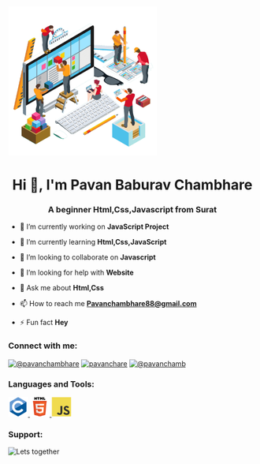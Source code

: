 <a  align="center" href="#"><img width="60%" hight="auto" src="p.png" hight="175px"></a>
<h1 align="center">Hi 👋, I'm Pavan Baburav Chambhare</h1>
<h3 align="center">A beginner Html,Css,Javascript from Surat</h3>

- 🔭 I’m currently working on **JavaScript Project**

- 🌱 I’m currently learning **Html,Css,JavaScript**

- 👯 I’m looking to collaborate on **Javascript**

- 🤝 I’m looking for help with **Website**

- 💬 Ask me about **Html,Css**

- 📫 How to reach me **Pavanchambhare88@gmail.com**

- ⚡ Fun fact **Hey**

<h3 align="left">Connect with me:</h3>
<p align="left">
<a href="https://codepen.io/@pavanchambhare" target="blank"><img align="center" src="https://raw.githubusercontent.com/rahuldkjain/github-profile-readme-generator/master/src/images/icons/Social/codepen.svg" alt="@pavanchambhare" height="30" width="40" /></a>
<a href="https://codesandbox.com/pavanchare" target="blank"><img align="center" src="https://raw.githubusercontent.com/rahuldkjain/github-profile-readme-generator/master/src/images/icons/Social/codesandbox.svg" alt="pavanchare" height="30" width="40" /></a>
<a href="https://hashnode.com/@pavanchamb" target="blank"><img align="center" src="https://raw.githubusercontent.com/rahuldkjain/github-profile-readme-generator/master/src/images/icons/Social/hashnode.svg" alt="@pavanchamb" height="30" width="40" /></a>
</p>

<h3 align="left">Languages and Tools:</h3>
<p align="left"> <a href="https://www.cprogramming.com/" target="_blank" rel="noreferrer"> <img src="https://raw.githubusercontent.com/devicons/devicon/master/icons/c/c-original.svg" alt="c" width="40" height="40"/> </a> <a href="https://www.w3.org/html/" target="_blank" rel="noreferrer"> <img src="https://raw.githubusercontent.com/devicons/devicon/master/icons/html5/html5-original-wordmark.svg" alt="html5" width="40" height="40"/> </a> <a href="https://developer.mozilla.org/en-US/docs/Web/JavaScript" target="_blank" rel="noreferrer"> <img src="https://raw.githubusercontent.com/devicons/devicon/master/icons/javascript/javascript-original.svg" alt="javascript" width="40" height="40"/> </a> </p>


<h3 align="left">Support:</h3>
<p><a href="https://www.buymeacoffee.com/Lets together"> <img align="left" src="https://cdn.buymeacoffee.com/buttons/v2/default-yellow.png" height="50" width="210" alt="Lets together" /></a></p><br><br>

